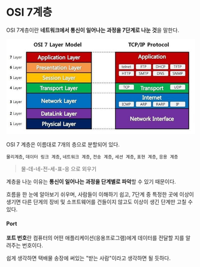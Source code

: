 # OSI 7계층

OSI 7계층이란 **네트워크에서 통신이 일어나는 과정을 7단계로 나눈 것**을 말한다.



![image info](osi7.jpg)

OSI 7 계층은 이름대로 7개의 층으로 분할되어 있다.

`물리계층`, `데이터 링크 계층`, `네트워크 계층`, `전송 계층`, `세션 계층`, `표현 계층`, `응용 계층`

> 물-데-네-전-세-표-응 으로 외우기



계층을 나눈 이유는 **통신이 일어나는 과정을 단계별로 파악**할 수 있기 때문이다.

흐름을 한 눈에 알아보기 쉬우며, 사람들이 이해하기 쉽고, 7단계 중 특정한 곳에 이상이 생기면 다른 단게의 장비 및 소프트웨어를 건들이지 않고도 이상이 생긴 단계만 고칠 수 있다.



#### Port

**포트 번호**란 컴퓨터의 어떤 애플리케이션(응용프로그램)에게 데이터를 전달할 지를 알려주는 번호이다.

쉽게 생각하면 택배물 송장에 써있는 "받는 사람"이라고 생각하면 될 듯하다.